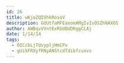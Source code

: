 ```yaml
---
id: 26
title: wKjoZQIUhkRosoV
description: GUUtfaMFEaoomAMgIvIsOSZhNAXOS
author: AWBqvVVntExRbUBUDKggCLAj
date: 1/14/14
tags:
  - OICcbLjTUvypljHmCPv
  - gUikFRXyfRNyANStcdTdibfcuxvs
---
```

